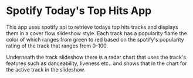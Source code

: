 # Spotify Today's Top Hits App
This app uses spotify api to retrieve todays top hits tracks and displays them in a cover flow slideshow style. Each track has a popularity flame the color of which ranges from green to red based on the spotify's popularity rating of the track that ranges from 0-100.

Underneath the track slideshow there is a radar chart that uses the track's features such as danceability, liveness etc.. and shows that in the chart for the active track in the slideshow.

